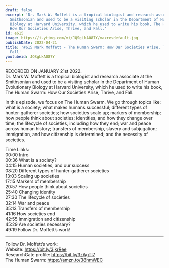 ```yaml
---
draft: false
excerpt: 'Dr. Mark W. Moffett is a tropical biologist and research associate at the
  Smithsonian and used to be a visiting scholar in the Department of Human Evolutionary
  Biology at Harvard University, which he used to write his book, The Human Swarm:
  How Our Societies Arise, Thrive, and Fall.'
id: e615
image: https://i.ytimg.com/vi/JQSgLkA087Y/maxresdefault.jpg
publishDate: 2022-04-21
title: '#615 Mark Moffett - The Human Swarm: How Our Societies Arise, Thrive, and
  Fall'
youtubeid: JQSgLkA087Y
---
```

RECORDED ON JANUARY 21st 2022.  
Dr. Mark W. Moffett is a tropical biologist and research associate at the Smithsonian and used to be a visiting scholar in the Department of Human Evolutionary Biology at Harvard University, which he used to write his book, The Human Swarm: How Our Societies Arise, Thrive, and Fall.

In this episode, we focus on The Human Swarm. We go through topics like: what is a society; what makes humans successful; different types of hunter-gatherer societies; how societies scale up; markers of membership; how people think about societies; identities, and how they change over time; the lifecycle of societies, including how they end; war and peace across human history; transfers of membership, slavery and subjugation; immigration, and how citizenship is determined; and the necessity of societies.

Time Links:  
00:00 Intro  
00:36  What is a society?  
04:15  Human societies, and our success  
08:20  Different types of hunter-gatherer societies  
13:03  Scaling up societies  
17:15  Markers of membership  
20:57  How people think about societies  
25:40  Changing identity  
27:30  The lifecycle of societies  
32:14  War and peace  
35:13  Transfers of membership  
41:16  How societies end  
42:55  Immigration and citizenship  
45:29  Are societies necessary?  
49:19  Follow Dr. Moffett’s work!

---

Follow Dr. Moffett’s work:  
Website: https://bit.ly/3jkrRee  
ResearchGate profile: https://bit.ly/3zAgTI7  
The Human Swarm: https://amzn.to/38hmWEC
